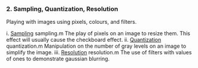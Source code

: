 ### 2. Sampling, Quantization, Resolution
Playing with images using pixels, colours, and filters.

i. [Sampling](../2.%20Sampling,%20Quantization,%20Resolution/sampling.m) sampling.m
    The play of pixels on an image to resize them. This effect will usually cause the checkboard effect.
ii. [Quantization](../2.%20Sampling,%20Quantization,%20Resolution/quantization.m) quantization.m
    Manipulation on the number of gray levels on an image to simplify the image.
iii. [Resolution](../2.%20Sampling,%20Quantization,%20Resolution/resolution.m) resolution.m
    The use of filters with values of ones to demonstrate gaussian blurring.